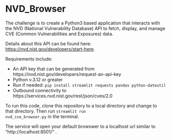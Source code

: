 # NVD_Browser
The challenge is to create a Python3 based application that interacts with the NVD (National Vulnerability Database) API to fetch, display, and manage CVE (Common Vulnerabilities and Exposures) data.

Details about this API can be found here: https://nvd.nist.gov/developers/start-here.

Requirements include:
<ul>
<li>An API key that can be generated from https://nvd.nist.gov/developers/request-an-api-key</li>
<li>Python v.3.12 or greater</li>
<li>Run if needed: <code>pip install streamlit requests pandas python-dateutil</code></li>
<li>Outbound connectivity to https://services.nvd.nist.gov/rest/json/cves/2.0</li>
</ul>

To run this code, clone this repository to a local directory and change to that directory.
Then run <code>streamlit run nvd_cve_browser.py</code> in the terminal.

The service will open your default browswer to a localhost url similar to “http://localhost:8501/“ .  

